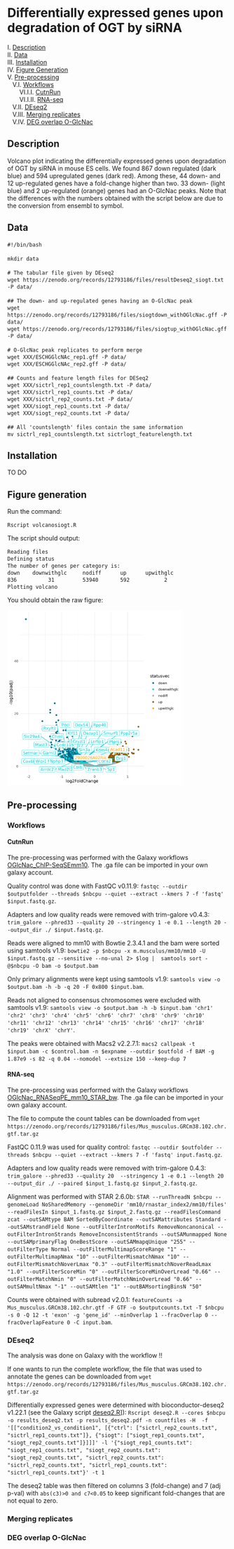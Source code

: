 # Differentially expressed genes upon degradation of OGT by siRNA

I. [Description](#description)  
II. [Data](#data)  
III. [Installation](#installation)  
IV. [Figure Generation](#figure-generation)  
V. [Pre-processing](#pre-processing)  
&nbsp;&nbsp; V.I. [Workflows](#workflows)  
&nbsp;&nbsp;&nbsp;&nbsp;&nbsp;&nbsp; VI.I.I. [CutnRun](#cutnrun)  
&nbsp;&nbsp;&nbsp;&nbsp;&nbsp;&nbsp; VI.I.II. [RNA-seq](#rna-seq)  
&nbsp;&nbsp; V.II. [DEseq2](#deseq2)  
&nbsp;&nbsp; V.III. [Merging replicates](#merging-replicates)  
&nbsp;&nbsp; V.IV. [DEG overlap O-GlcNac](#deg-overlap-o-glcnac)  


## Description

Volcano plot indicating the differentially expressed genes upon degradation of OGT by siRNA in mouse ES cells. We found 867 down regulated (dark blue) and 594 upregulated genes (dark red). Among these, 44 down- and 12 up-regulated genes have a fold-change higher than two. 33 down- (light blue) and 2 up-regulated (orange) genes had an O-GlcNac peaks. Note that the differences with the numbers obtained with the script below are due to the conversion from ensembl to symbol.

## Data

```
#!/bin/bash

mkdir data

# The tabular file given by DEseq2
wget https://zenodo.org/records/12793186/files/resultDeseq2_siogt.txt  -P data/

## The down- and up-regulated genes having an O-GlcNac peak
wget https://zenodo.org/records/12793186/files/siogtdown_withOGlcNac.gff -P data/
wget https://zenodo.org/records/12793186/files/siogtup_withOGlcNac.gff  -P data/

# O-GlcNac peak replicates to perform merge
wget XXX/ESCHGGlcNAc_rep1.gff -P data/
wget XXX/ESCHGGlcNAc_rep2.gff -P data/

## Counts and feature length files for DESeq2
wget XXX/sictrl_rep1_countslength.txt -P data/
wget XXX/sictrl_rep1_counts.txt -P data/
wget XXX/sictrl_rep2_counts.txt -P data/
wget XXX/siogt_rep1_counts.txt -P data/
wget XXX/siogt_rep2_counts.txt -P data/

## All 'countslength' files contain the same information
mv sictrl_rep1_countslength.txt sictrlogt_featurelength.txt
```


## Installation

TO DO

## Figure generation

Run the command:

```
Rscript volcanosiogt.R
```

The script should output:

```
Reading files
Defining status
The number of genes per category is:
down    downwithglc     nodiff      up      upwithglc
836          31         53940       592           2
Plotting volcano
```

You should obtain the raw figure:

<img src="volcano-siogt.png" alt="volcano plot DEG siOgt" width="400"/>


## Pre-processing

### Workflows

#### CutnRun

The pre-processing was performed with the Galaxy workflows [OGlcNac_ChIP-SeqSEmm10](../A/galaxy-workflows/Galaxy-Workflow-OGlcNac_ChIP-SeqSEmm10.ga). The .ga file can be imported in your own galaxy account.

Quality control was done with FastQC v0.11.9: `fastqc --outdir $outputfolder --threads $nbcpu --quiet --extract --kmers 7 -f 'fastq' $input.fastq.gz`.

Adapters and low quality reads were removed with trim-galore v0.4.3: `trim_galore --phred33 --quality 20 --stringency 1 -e 0.1 --length 20 --output_dir ./ $input.fastq.gz`.

Reads were aligned to mm10 with Bowtie 2.3.4.1 and the bam were sorted using samtools v1.9: `bowtie2 -p $nbcpu -x m.musculus/mm10/mm10 -U $input.fastq.gz --sensitive --no-unal 2> $log |  samtools sort -@$nbcpu -O bam -o $output.bam`

Only primary alignments were kept using samtools v1.9: `samtools view -o $output.bam -h -b -q 20 -F 0x800 $input.bam`.

Reads not aligned to consensus chromosomes were excluded with samtools v1.9: `samtools view -o $output.bam -h -b $input.bam 'chr1' 'chr2' 'chr3' 'chr4' 'chr5' 'chr6' 'chr7' 'chr8' 'chr9' 'chr10' 'chr11' 'chr12' 'chr13' 'chr14' 'chr15' 'chr16' 'chr17' 'chr18' 'chr19' 'chrX' 'chrY'`.

The peaks were obtained with Macs2 v2.2.7.1: `macs2 callpeak -t $input.bam -c $control.bam -n $expname --outdir $outfold -f BAM -g 1.87e9 -s 82 -q 0.04 --nomodel --extsize 150 --keep-dup 7`

#### RNA-seq

The pre-processing was performed with the Galaxy workflows [OGlcNac_RNASeqPE_mm10_STAR_bw](galaxy-workflow/Galaxy-Workflow-OGlcNac_RNASeqPE_mm10_STAR_bw.ga). The .ga file can be imported in your own galaxy account.

The file to compute the count tables can be downloaded from `wget https://zenodo.org/records/12793186/files/Mus_musculus.GRCm38.102.chr.gtf.tar.gz`

FastQC 0.11.9 was used for quality control: `fastqc --outdir $outfolder --threads $nbcpu --quiet --extract --kmers 7 -f 'fastq' input.fastq.gz`.

Adapters and low quality reads were removed with trim-galore 0.4.3: `trim_galore --phred33 --quality 20  --stringency 1 -e 0.1 --length 20 --output_dir ./ --paired $input_1.fastq.gz $input_2.fastq.gz`.

Alignment was performed with STAR 2.6.0b: `STAR --runThreadN $nbcpu --genomeLoad NoSharedMemory --genomeDir 'mm10/rnastar_index2/mm10/files' --readFilesIn $input_1.fastq.gz $input_2.fastq.gz --readFilesCommand zcat --outSAMtype BAM SortedByCoordinate --outSAMattributes Standard --outSAMstrandField None --outFilterIntronMotifs RemoveNoncanonical --outFilterIntronStrands RemoveInconsistentStrands --outSAMunmapped None --outSAMprimaryFlag OneBestScore --outSAMmapqUnique "255" --outFilterType Normal --outFilterMultimapScoreRange "1" --outFilterMultimapNmax "10" --outFilterMismatchNmax "10" --outFilterMismatchNoverLmax "0.3" --outFilterMismatchNoverReadLmax "1.0" --outFilterScoreMin "0" --outFilterScoreMinOverLread "0.66" --outFilterMatchNmin "0" --outFilterMatchNminOverLread "0.66" --outSAMmultNmax "-1" --outSAMtlen "1" --outBAMsortingBinsN "50"`

Counts were obtained with subread v2.0.1: `featureCounts -a Mus_musculus.GRCm38.102.chr.gtf -F GTF -o $outputcounts.txt -T $nbcpu -s 0 -Q 12 -t 'exon' -g 'gene_id' --minOverlap 1 --fracOverlap 0 --fracOverlapFeature 0 -C input.bam`.

### DEseq2

The analysis was done on Galaxy with the workflow !!

If one wants to run the complete workflow, the file that was used to annotate the genes can be downloaded from `wget https://zenodo.org/records/12793186/files/Mus_musculus.GRCm38.102.chr.gtf.tar.gz`

Differentially expressed genes were determined with bioconductor-deseq2 v1.22.1 (see the Galaxy script [deseq2.R](others/deseq2.R)]): `Rscript deseq2.R --cores $nbcpu -o results_deseq2.txt -p results_deseq2.pdf -n countfiles -H  -f '[["condition2_vs_condition1", [{"ctrl": ["sictrl_rep2_counts.txt", "sictrl_rep1_counts.txt"]}, {"siogt": ["siogt_rep1_counts.txt", "siogt_rep2_counts.txt"]}]]]' -l '{"siogt_rep1_counts.txt": "siogt_rep1_counts.txt", "siogt_rep2_counts.txt": "siogt_rep2_counts.txt", "sictrl_rep2_counts.txt": "sictrl_rep2_counts.txt", "sictrl_rep1_counts.txt": "sictrl_rep1_counts.txt"}' -t 1`

The deseq2 table was then filtered on columns 3 (fold-change) and 7 (adj p-val) with `abs(c3)>0 and c7<0.05` to keep significant fold-changes that are not equal to zero.


### Merging replicates
### DEG overlap O-GlcNac

